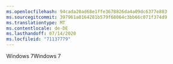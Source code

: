 ```yaml
---
ms.openlocfilehash: 94cada20ad68e1ffe3678826da4a09dc6377e803
ms.sourcegitcommit: 397961a0164281b579f68064c3bb66c071f374d9
ms.translationtype: MT
ms.contentlocale: de-DE
ms.lasthandoff: 07/14/2020
ms.locfileid: "71137779"
---
```

<span data-ttu-id="210fd-101">Windows 7</span><span class="sxs-lookup"><span data-stu-id="210fd-101">Windows 7</span></span>